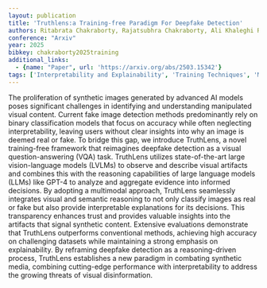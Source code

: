 ```yaml
---
layout: publication
title: 'Truthlens:a Training-free Paradigm For Deepfake Detection'
authors: Ritabrata Chakraborty, Rajatsubhra Chakraborty, Ali Khaleghi Rahimian, Thomas Macdougall
conference: "Arxiv"
year: 2025
bibkey: chakraborty2025training
additional_links:
  - {name: "Paper", url: 'https://arxiv.org/abs/2503.15342'}
tags: ['Interpretability and Explainability', 'Training Techniques', 'Model Architecture', 'GPT', 'Tools', 'Multimodal Models', 'Ethics and Bias', 'Interpretability']
---
```

The proliferation of synthetic images generated by advanced AI models poses
significant challenges in identifying and understanding manipulated visual
content. Current fake image detection methods predominantly rely on binary
classification models that focus on accuracy while often neglecting
interpretability, leaving users without clear insights into why an image is
deemed real or fake. To bridge this gap, we introduce TruthLens, a novel
training-free framework that reimagines deepfake detection as a visual
question-answering (VQA) task. TruthLens utilizes state-of-the-art large
vision-language models (LVLMs) to observe and describe visual artifacts and
combines this with the reasoning capabilities of large language models (LLMs)
like GPT-4 to analyze and aggregate evidence into informed decisions. By
adopting a multimodal approach, TruthLens seamlessly integrates visual and
semantic reasoning to not only classify images as real or fake but also provide
interpretable explanations for its decisions. This transparency enhances trust
and provides valuable insights into the artifacts that signal synthetic
content. Extensive evaluations demonstrate that TruthLens outperforms
conventional methods, achieving high accuracy on challenging datasets while
maintaining a strong emphasis on explainability. By reframing deepfake
detection as a reasoning-driven process, TruthLens establishes a new paradigm
in combating synthetic media, combining cutting-edge performance with
interpretability to address the growing threats of visual disinformation.
